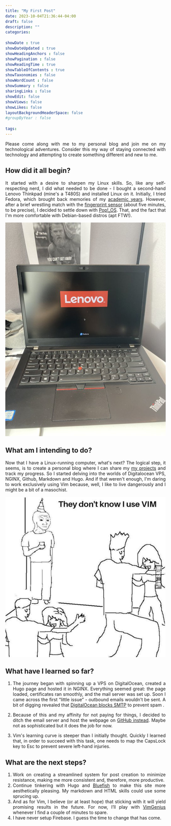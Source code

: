 ```yaml
---
title: "My First Post"
date: 2023-10-04T21:36:44-04:00
draft: false 
description: ""
categories:

showDate : true
showDateUpdated : true
showHeadingAnchors : false
showPagination : false
showReadingTime : true
showTableOfContents : true
showTaxonomies : false 
showWordCount : false
showSummary : false
sharingLinks : false
showEdit: false
showViews: false
showLikes: false
layoutBackgroundHeaderSpace: false
#groupByYear : false

tags:
---
```


<div style="text-align: justify">

Please come along with me to my personal blog and join me on my technological adventures. Consider this my way of staying connected with technology and attempting to create something different and new to me.

## How did it all begin?

It started with a desire to sharpen my Linux skills. So, like any self-respecting nerd, I did what needed to be done - I bought a second-hand Lenovo Thinkpad (mine's a T480S) and installed Linux on it. Initially, I tried Fedora, which brought back memories of my [academic years](https://carlosrd.dev/about/#academic-education). However, after a brief wrestling match with the [fingerprint sensor](https://gist.github.com/borcean/f32c47f6cc52cee33dfc2265ce63f777) (about five minutes, to be precise), I decided to settle down with [Pop!\_OS](https://pop.system76.com/). That, and the fact that I'm more comfortable with Debian-based distros (apt FTW!).

![Lenovo T480S](lenovo.jpeg "The beast.") 

## What am I intending to do?

Now that I have a Linux-running computer, what's next? The logical step, it seems, is to create a personal blog where I can share my [my projects](/projects/) and track my progress. So I started delving into the worlds of Digitalocean VPS, NGINX, Github, Markdown and Hugo. And if that weren't enough, I'm daring to work exclusively using Vim because, well, I like to live dangerously and I might be a bit of a masochist.

![Vim meme](vim.jpg)

## What have I learned so far?

1. The journey began with spinning up a VPS on DigitalOcean, created a Hugo page and hosted it in NGINX. Everything seemed great: the page loaded, certificates ran smoothly, and the mail server was set up. Soon I came across the first “little issue” - outbound emails wouldn’t be sent. A bit of digging revealed that [DigitalOcean blocks SMTP](https://docs.digitalocean.com/support/why-is-smtp-blocked/) to prevent spam .

2. Because of this and my affinity for not paying for things, I decided to ditch the email server and host the webpage on [GitHub instead](https://gohugo.io/hosting-and-deployment/hosting-on-github/). Maybe not as sophisticated but it does the job for now. 
3. Vim's learning curve is steeper than I initially thought. Quickly I learned that, in order to succeed with this task, one needs to map the CapsLock key to Esc to prevent severe left-hand injuries.

## What are the next steps?

1. Work on creating a streamlined system for post creation to minimize resistance, making me more consistent and, therefore, more productive. 
2. Continue tinkering with Hugo and [Bluefish](https://blowfish.page/docs/) to make this site more aesthetically pleasing. My markdown and HTML skills could use some sprucing up. 
3. And as for Vim, I believe (or at least hope) that sticking with it will yield promising results in the future. For now, I’ll play with [VimGenius](http://www.vimgenius.com/) whenever I find a couple of minutes to spare.
4. I have never setup Firebase. I guess the time to change that has come. </div>
